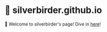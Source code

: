 # 🚀 silverbirder.github.io

👋 Welcome to silverbirder's page! Dive in [here](https://silverbirder.github.io)!
